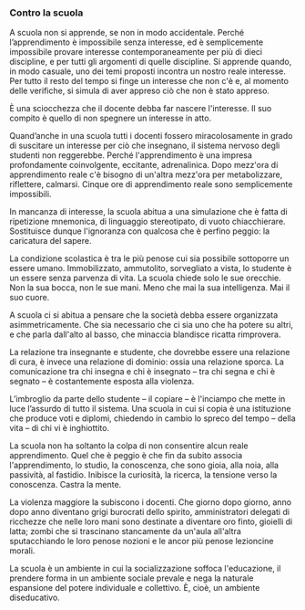 <link rel="stylesheet" href="./assets/style.css">

### Contro la scuola

A scuola non si apprende, se non in modo accidentale. Perché l’apprendimento è impossibile senza interesse, ed è semplicemente impossibile provare interesse contemporaneamente per più di dieci discipline, e per tutti gli argomenti di quelle discipline. Si apprende quando, in modo casuale, uno dei temi proposti incontra un nostro reale interesse. Per tutto il resto del tempo si finge un interesse che non c'è e, al momento delle verifiche, si simula di aver appreso ciò che non è stato appreso.

È una sciocchezza che il docente debba far nascere l'interesse. Il suo compito è quello di non spegnere un interesse in atto.

Quand’anche in una scuola tutti i docenti fossero miracolosamente in grado di suscitare un interesse per ciò che insegnano, il sistema nervoso degli studenti non reggerebbe. Perché l'apprendimento è una impresa profondamente coinvolgente, eccitante, adrenalinica. Dopo mezz'ora di apprendimento reale c'è bisogno di un'altra mezz'ora per metabolizzare, riflettere, calmarsi. Cinque ore di apprendimento reale sono semplicemente impossibili.

In mancanza di interesse, la scuola abitua a una simulazione che è fatta di ripetizione mnemonica, di linguaggio stereotipato, di vuoto chiacchierare. Sostituisce dunque l'ignoranza con qualcosa che è perfino peggio: la caricatura del sapere.

La condizione scolastica è tra le più penose cui sia possibile sottoporre un essere umano. Immobilizzato, ammutolito, sorvegliato a vista, lo studente è un essere senza parvenza di vita. La scuola chiede solo le sue orecchie. Non la sua bocca, non le sue mani. Meno che mai la sua intelligenza. Mai il suo cuore.

A scuola ci si abitua a pensare che la società debba essere organizzata asimmetricamente. Che sia necessario che ci sia uno che ha potere su altri, e che parla dall'alto al basso, che minaccia blandisce ricatta rimprovera.

La relazione tra insegnante e studente, che dovrebbe essere una relazione di cura, è invece una relazione di dominio: ossia una relazione sporca. La comunicazione tra chi insegna e chi è insegnato – tra chi segna e chi è segnato –  è costantemente esposta alla violenza.

L’imbroglio da parte dello studente –  il copiare – è l'inciampo che mette in luce l’assurdo di tutto il sistema. Una scuola in cui si copia è una istituzione che produce voti e diplomi, chiedendo in cambio lo spreco del tempo – della vita –  di chi vi è inghiottito.

La scuola non ha soltanto la colpa di non consentire alcun reale apprendimento. Quel che è peggio è che fin da subito associa l'apprendimento, lo studio, la conoscenza, che sono gioia, alla noia, alla passività, al fastidio. Inibisce la curiosità, la ricerca, la tensione verso la conoscenza. Castra la mente.

La violenza maggiore la subiscono i docenti. Che giorno dopo giorno, anno dopo anno diventano grigi burocrati dello spirito, amministratori delegati di ricchezze che nelle loro mani sono destinate a diventare oro finto, gioielli di latta; zombi che si trascinano stancamente da un'aula all'altra sputacchiando le loro penose nozioni e le ancor più penose lezioncine morali.

La scuola è un ambiente in cui la socializzazione soffoca l'educazione, il prendere forma in un ambiente sociale prevale e nega la naturale espansione del potere individuale e collettivo. È, cioè, un ambiente diseducativo.






